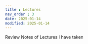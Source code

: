 ```yaml
---
title : Lectures
nav_order : 3
date: 2025-01-14
modified: 2025-01-14
---
```


Review Notes of Lectures I have taken


